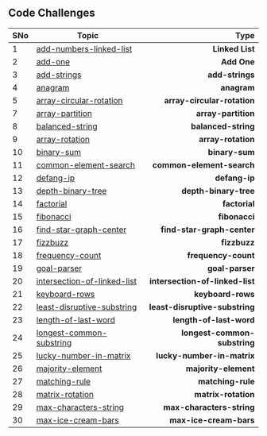 ## Code Challenges

| SNo | Topic | Type |
| ---------- | ----- | ---------: |
| 1 | [add-numbers-linked-list](./add-numbers-linked-list/)| **Linked List** |
| 2 | [add-one](./add-one/)| **Add One** |
| 3 | [add-strings](./add-strings/)| **add-strings** |
| 4 | [anagram](./anagram/)| **anagram** |
| 5 | [array-circular-rotation](./array-circular-rotation/)| **array-circular-rotation** |
| 7 | [array-partition](./array-partition/)| **array-partition** |
| 8 | [balanced-string](./balanced-string/)| **balanced-string** |
| 9 | [array-rotation](./array-rotation/)| **array-rotation** |
| 10 | [binary-sum](.binary-sum/binary-sum/)| **binary-sum** |
| 11 | [common-element-search](.common-element-search/common-element-search/)| **common-element-search** |
| 12 | [defang-ip](./defang-ip/)| **defang-ip** |
| 13 | [depth-binary-tree](./depth-binary-tree/)| **depth-binary-tree** |
| 14 | [factorial](./factorial/)| **factorial** |
| 15 | [fibonacci](./fibonacci/)| **fibonacci** |
| 16 | [find-star-graph-center](./find-star-graph-center/)| **find-star-graph-center** |
| 17 | [fizzbuzz](./fizzbuzz/)| **fizzbuzz** |
| 18 | [frequency-count](./frequency-count/)| **frequency-count** |
| 19 | [goal-parser](./goal-parser/)| **goal-parser** |
| 20 | [intersection-of-linked-list](./intersection-of-linked-list/)| **intersection-of-linked-list** |
| 21 | [keyboard-rows](./keyboard-rows/)| **keyboard-rows** |
| 22 | [least-disruptive-substring](./least-disruptive-substring/)| **least-disruptive-substring** |
| 23 | [length-of-last-word](./length-of-last-word/)| **length-of-last-word** |
| 24 | [longest-common-substring](./longest-common-substring/)| **longest-common-substring** |
| 25 | [lucky-number-in-matrix](./lucky-number-in-matrix/)| **lucky-number-in-matrix** |
| 26 | [majority-element](./majority-element/)| **majority-element** |
| 27 | [matching-rule](./matching-rule/)| **matching-rule** |
| 28 | [matrix-rotation](./matrix-rotation/)| **matrix-rotation** |
| 29 | [max-characters-string](./max-characters-string/)| **max-characters-string** |
| 30 | [max-ice-cream-bars](./max-ice-cream-bars/)| **max-ice-cream-bars** |
